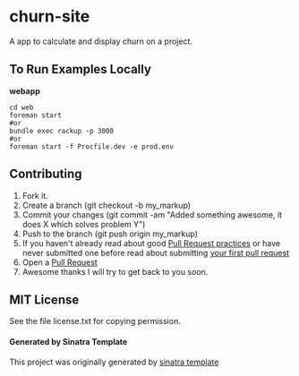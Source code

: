 churn-site
===

A app to calculate and display churn on a project.

## To Run Examples Locally

__webapp__

    cd web
    foreman start
    #or
    bundle exec rackup -p 3000
    #or
    foreman start -f Procfile.dev -e prod.env

## Contributing

1. Fork it.
2. Create a branch (git checkout -b my_markup)
3. Commit your changes (git commit -am "Added something awesome, it does X which solves problem Y")
4. Push to the branch (git push origin my_markup)
5. If you haven't already read about good [Pull Request practices](http://codeinthehole.com/writing/pull-requests-and-other-good-practices-for-teams-using-github/) or have never submitted one before read about submitting [your first pull request](http://jumpstartlab.com/news/archives/2013/04/15/your-first-pull-request)
6. Open a [Pull Request](https://help.github.com/articles/using-pull-requests)
7. Awesome thanks I will try to get back to you soon.

## MIT License

See the file license.txt for copying permission.


#### Generated by Sinatra Template

This project was originally generated by [sinatra template](https://github.com/danmayer/sinatra_template)
